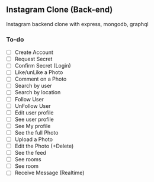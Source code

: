 ## Instagram Clone (Back-end)

Instagram backend clone with express, mongodb, graphql

### To-do

- [ ] Create Account
- [ ] Request Secret
- [ ] Confirm Secret (Login)
- [ ] Like/unLike a Photo
- [ ] Comment on a Photo
- [ ] Search by user
- [ ] Search by location
- [ ] Follow User
- [ ] UnFollow User
- [ ] Edit user profile
- [ ] See user profile
- [ ] See My profile
- [ ] See the full Photo
- [ ] Upload a Photo
- [ ] Edit the Photo (+Delete)
- [ ] See the feed
- [ ] See rooms
- [ ] See room
- [ ] Receive Message (Realtime)